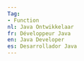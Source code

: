 ```yaml
---
Tag: 
- Function
nl: Java Ontwikkelaar
fr: Développeur Java
en: Java Developer
es: Desarrollador Java
---
```



